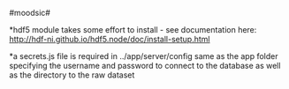 #moodsic#

*hdf5 module takes some effort to install - see documentation here: http://hdf-ni.github.io/hdf5.node/doc/install-setup.html 

*a secrets.js file is required in ../app/server/config same as the app folder specifying the username and password to connect to the database as well as the directory to the raw dataset
